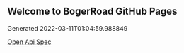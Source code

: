 ## Welcome to BogerRoad GitHub Pages

Generated 2022-03-11T01:04:59.988849

[Open Api Spec](./openapi.yaml)
